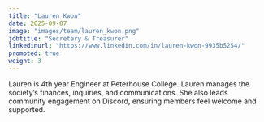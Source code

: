```yaml
---
title: "Lauren Kwon"
date: 2025-09-07
image: "images/team/lauren_kwon.png"
jobtitle: "Secretary & Treasurer"
linkedinurl: "https://www.linkedin.com/in/lauren-kwon-9935b5254/"
promoted: true
weight: 3 
---
```


Lauren is 4th year Engineer at Peterhouse College.
Lauren manages the society’s finances, inquiries, and communications. She also leads community engagement on Discord, ensuring members feel welcome and supported.  
